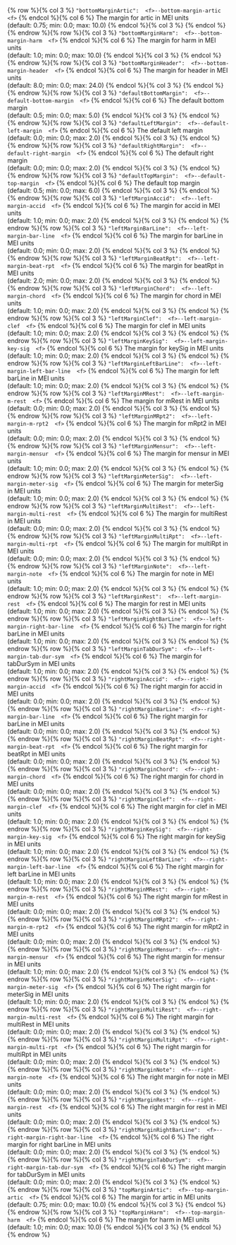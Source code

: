 {% row %}{% col 3 %} <span class="lang1">`"bottomMarginArtic":  <f>`</span><span class="lang2">`--bottom-margin-artic  <f>`</span> {% endcol %}{% col 6 %} The margin for artic in MEI units<br/>(default: 0.75; min: 0.0; max: 10.0) {% endcol %}{% col 3 %}  {% endcol %}
{% endrow %}{% row %}{% col 3 %} <span class="lang1">`"bottomMarginHarm":  <f>`</span><span class="lang2">`--bottom-margin-harm  <f>`</span> {% endcol %}{% col 6 %} The margin for harm in MEI units<br/>(default: 1.0; min: 0.0; max: 10.0) {% endcol %}{% col 3 %}  {% endcol %}
{% endrow %}{% row %}{% col 3 %} <span class="lang1">`"bottomMarginHeader":  <f>`</span><span class="lang2">`--bottom-margin-header  <f>`</span> {% endcol %}{% col 6 %} The margin for header in MEI units<br/>(default: 8.0; min: 0.0; max: 24.0) {% endcol %}{% col 3 %}  {% endcol %}
{% endrow %}{% row %}{% col 3 %} <span class="lang1">`"defaultBottomMargin":  <f>`</span><span class="lang2">`--default-bottom-margin  <f>`</span> {% endcol %}{% col 6 %} The default bottom margin<br/>(default: 0.5; min: 0.0; max: 5.0) {% endcol %}{% col 3 %}  {% endcol %}
{% endrow %}{% row %}{% col 3 %} <span class="lang1">`"defaultLeftMargin":  <f>`</span><span class="lang2">`--default-left-margin  <f>`</span> {% endcol %}{% col 6 %} The default left margin<br/>(default: 0.0; min: 0.0; max: 2.0) {% endcol %}{% col 3 %}  {% endcol %}
{% endrow %}{% row %}{% col 3 %} <span class="lang1">`"defaultRightMargin":  <f>`</span><span class="lang2">`--default-right-margin  <f>`</span> {% endcol %}{% col 6 %} The default right margin<br/>(default: 0.0; min: 0.0; max: 2.0) {% endcol %}{% col 3 %}  {% endcol %}
{% endrow %}{% row %}{% col 3 %} <span class="lang1">`"defaultTopMargin":  <f>`</span><span class="lang2">`--default-top-margin  <f>`</span> {% endcol %}{% col 6 %} The default top margin<br/>(default: 0.5; min: 0.0; max: 6.0) {% endcol %}{% col 3 %}  {% endcol %}
{% endrow %}{% row %}{% col 3 %} <span class="lang1">`"leftMarginAccid":  <f>`</span><span class="lang2">`--left-margin-accid  <f>`</span> {% endcol %}{% col 6 %} The margin for accid in MEI units<br/>(default: 1.0; min: 0.0; max: 2.0) {% endcol %}{% col 3 %}  {% endcol %}
{% endrow %}{% row %}{% col 3 %} <span class="lang1">`"leftMarginBarLine":  <f>`</span><span class="lang2">`--left-margin-bar-line  <f>`</span> {% endcol %}{% col 6 %} The margin for barLine in MEI units<br/>(default: 0.0; min: 0.0; max: 2.0) {% endcol %}{% col 3 %}  {% endcol %}
{% endrow %}{% row %}{% col 3 %} <span class="lang1">`"leftMarginBeatRpt":  <f>`</span><span class="lang2">`--left-margin-beat-rpt  <f>`</span> {% endcol %}{% col 6 %} The margin for beatRpt in MEI units<br/>(default: 2.0; min: 0.0; max: 2.0) {% endcol %}{% col 3 %}  {% endcol %}
{% endrow %}{% row %}{% col 3 %} <span class="lang1">`"leftMarginChord":  <f>`</span><span class="lang2">`--left-margin-chord  <f>`</span> {% endcol %}{% col 6 %} The margin for chord in MEI units<br/>(default: 1.0; min: 0.0; max: 2.0) {% endcol %}{% col 3 %}  {% endcol %}
{% endrow %}{% row %}{% col 3 %} <span class="lang1">`"leftMarginClef":  <f>`</span><span class="lang2">`--left-margin-clef  <f>`</span> {% endcol %}{% col 6 %} The margin for clef in MEI units<br/>(default: 1.0; min: 0.0; max: 2.0) {% endcol %}{% col 3 %}  {% endcol %}
{% endrow %}{% row %}{% col 3 %} <span class="lang1">`"leftMarginKeySig":  <f>`</span><span class="lang2">`--left-margin-key-sig  <f>`</span> {% endcol %}{% col 6 %} The margin for keySig in MEI units<br/>(default: 1.0; min: 0.0; max: 2.0) {% endcol %}{% col 3 %}  {% endcol %}
{% endrow %}{% row %}{% col 3 %} <span class="lang1">`"leftMarginLeftBarLine":  <f>`</span><span class="lang2">`--left-margin-left-bar-line  <f>`</span> {% endcol %}{% col 6 %} The margin for left barLine in MEI units<br/>(default: 1.0; min: 0.0; max: 2.0) {% endcol %}{% col 3 %}  {% endcol %}
{% endrow %}{% row %}{% col 3 %} <span class="lang1">`"leftMarginMRest":  <f>`</span><span class="lang2">`--left-margin-m-rest  <f>`</span> {% endcol %}{% col 6 %} The margin for mRest in MEI units<br/>(default: 0.0; min: 0.0; max: 2.0) {% endcol %}{% col 3 %}  {% endcol %}
{% endrow %}{% row %}{% col 3 %} <span class="lang1">`"leftMarginMRpt2":  <f>`</span><span class="lang2">`--left-margin-m-rpt2  <f>`</span> {% endcol %}{% col 6 %} The margin for mRpt2 in MEI units<br/>(default: 0.0; min: 0.0; max: 2.0) {% endcol %}{% col 3 %}  {% endcol %}
{% endrow %}{% row %}{% col 3 %} <span class="lang1">`"leftMarginMensur":  <f>`</span><span class="lang2">`--left-margin-mensur  <f>`</span> {% endcol %}{% col 6 %} The margin for mensur in MEI units<br/>(default: 1.0; min: 0.0; max: 2.0) {% endcol %}{% col 3 %}  {% endcol %}
{% endrow %}{% row %}{% col 3 %} <span class="lang1">`"leftMarginMeterSig":  <f>`</span><span class="lang2">`--left-margin-meter-sig  <f>`</span> {% endcol %}{% col 6 %} The margin for meterSig in MEI units<br/>(default: 1.0; min: 0.0; max: 2.0) {% endcol %}{% col 3 %}  {% endcol %}
{% endrow %}{% row %}{% col 3 %} <span class="lang1">`"leftMarginMultiRest":  <f>`</span><span class="lang2">`--left-margin-multi-rest  <f>`</span> {% endcol %}{% col 6 %} The margin for multiRest in MEI units<br/>(default: 0.0; min: 0.0; max: 2.0) {% endcol %}{% col 3 %}  {% endcol %}
{% endrow %}{% row %}{% col 3 %} <span class="lang1">`"leftMarginMultiRpt":  <f>`</span><span class="lang2">`--left-margin-multi-rpt  <f>`</span> {% endcol %}{% col 6 %} The margin for multiRpt in MEI units<br/>(default: 0.0; min: 0.0; max: 2.0) {% endcol %}{% col 3 %}  {% endcol %}
{% endrow %}{% row %}{% col 3 %} <span class="lang1">`"leftMarginNote":  <f>`</span><span class="lang2">`--left-margin-note  <f>`</span> {% endcol %}{% col 6 %} The margin for note in MEI units<br/>(default: 1.0; min: 0.0; max: 2.0) {% endcol %}{% col 3 %}  {% endcol %}
{% endrow %}{% row %}{% col 3 %} <span class="lang1">`"leftMarginRest":  <f>`</span><span class="lang2">`--left-margin-rest  <f>`</span> {% endcol %}{% col 6 %} The margin for rest in MEI units<br/>(default: 1.0; min: 0.0; max: 2.0) {% endcol %}{% col 3 %}  {% endcol %}
{% endrow %}{% row %}{% col 3 %} <span class="lang1">`"leftMarginRightBarLine":  <f>`</span><span class="lang2">`--left-margin-right-bar-line  <f>`</span> {% endcol %}{% col 6 %} The margin for right barLine in MEI units<br/>(default: 1.0; min: 0.0; max: 2.0) {% endcol %}{% col 3 %}  {% endcol %}
{% endrow %}{% row %}{% col 3 %} <span class="lang1">`"leftMarginTabDurSym":  <f>`</span><span class="lang2">`--left-margin-tab-dur-sym  <f>`</span> {% endcol %}{% col 6 %} The margin for tabDurSym in MEI units<br/>(default: 1.0; min: 0.0; max: 2.0) {% endcol %}{% col 3 %}  {% endcol %}
{% endrow %}{% row %}{% col 3 %} <span class="lang1">`"rightMarginAccid":  <f>`</span><span class="lang2">`--right-margin-accid  <f>`</span> {% endcol %}{% col 6 %} The right margin for accid in MEI units<br/>(default: 0.0; min: 0.0; max: 2.0) {% endcol %}{% col 3 %}  {% endcol %}
{% endrow %}{% row %}{% col 3 %} <span class="lang1">`"rightMarginBarLine":  <f>`</span><span class="lang2">`--right-margin-bar-line  <f>`</span> {% endcol %}{% col 6 %} The right margin for barLine in MEI units<br/>(default: 0.0; min: 0.0; max: 2.0) {% endcol %}{% col 3 %}  {% endcol %}
{% endrow %}{% row %}{% col 3 %} <span class="lang1">`"rightMarginBeatRpt":  <f>`</span><span class="lang2">`--right-margin-beat-rpt  <f>`</span> {% endcol %}{% col 6 %} The right margin for beatRpt in MEI units<br/>(default: 0.0; min: 0.0; max: 2.0) {% endcol %}{% col 3 %}  {% endcol %}
{% endrow %}{% row %}{% col 3 %} <span class="lang1">`"rightMarginChord":  <f>`</span><span class="lang2">`--right-margin-chord  <f>`</span> {% endcol %}{% col 6 %} The right margin for chord in MEI units<br/>(default: 0.0; min: 0.0; max: 2.0) {% endcol %}{% col 3 %}  {% endcol %}
{% endrow %}{% row %}{% col 3 %} <span class="lang1">`"rightMarginClef":  <f>`</span><span class="lang2">`--right-margin-clef  <f>`</span> {% endcol %}{% col 6 %} The right margin for clef in MEI units<br/>(default: 1.0; min: 0.0; max: 2.0) {% endcol %}{% col 3 %}  {% endcol %}
{% endrow %}{% row %}{% col 3 %} <span class="lang1">`"rightMarginKeySig":  <f>`</span><span class="lang2">`--right-margin-key-sig  <f>`</span> {% endcol %}{% col 6 %} The right margin for keySig in MEI units<br/>(default: 1.0; min: 0.0; max: 2.0) {% endcol %}{% col 3 %}  {% endcol %}
{% endrow %}{% row %}{% col 3 %} <span class="lang1">`"rightMarginLeftBarLine":  <f>`</span><span class="lang2">`--right-margin-left-bar-line  <f>`</span> {% endcol %}{% col 6 %} The right margin for left barLine in MEI units<br/>(default: 1.0; min: 0.0; max: 2.0) {% endcol %}{% col 3 %}  {% endcol %}
{% endrow %}{% row %}{% col 3 %} <span class="lang1">`"rightMarginMRest":  <f>`</span><span class="lang2">`--right-margin-m-rest  <f>`</span> {% endcol %}{% col 6 %} The right margin for mRest in MEI units<br/>(default: 0.0; min: 0.0; max: 2.0) {% endcol %}{% col 3 %}  {% endcol %}
{% endrow %}{% row %}{% col 3 %} <span class="lang1">`"rightMarginMRpt2":  <f>`</span><span class="lang2">`--right-margin-m-rpt2  <f>`</span> {% endcol %}{% col 6 %} The right margin for mRpt2 in MEI units<br/>(default: 0.0; min: 0.0; max: 2.0) {% endcol %}{% col 3 %}  {% endcol %}
{% endrow %}{% row %}{% col 3 %} <span class="lang1">`"rightMarginMensur":  <f>`</span><span class="lang2">`--right-margin-mensur  <f>`</span> {% endcol %}{% col 6 %} The right margin for mensur in MEI units<br/>(default: 1.0; min: 0.0; max: 2.0) {% endcol %}{% col 3 %}  {% endcol %}
{% endrow %}{% row %}{% col 3 %} <span class="lang1">`"rightMarginMeterSig":  <f>`</span><span class="lang2">`--right-margin-meter-sig  <f>`</span> {% endcol %}{% col 6 %} The right margin for meterSig in MEI units<br/>(default: 1.0; min: 0.0; max: 2.0) {% endcol %}{% col 3 %}  {% endcol %}
{% endrow %}{% row %}{% col 3 %} <span class="lang1">`"rightMarginMultiRest":  <f>`</span><span class="lang2">`--right-margin-multi-rest  <f>`</span> {% endcol %}{% col 6 %} The right margin for multiRest in MEI units<br/>(default: 0.0; min: 0.0; max: 2.0) {% endcol %}{% col 3 %}  {% endcol %}
{% endrow %}{% row %}{% col 3 %} <span class="lang1">`"rightMarginMultiRpt":  <f>`</span><span class="lang2">`--right-margin-multi-rpt  <f>`</span> {% endcol %}{% col 6 %} The right margin for multiRpt in MEI units<br/>(default: 0.0; min: 0.0; max: 2.0) {% endcol %}{% col 3 %}  {% endcol %}
{% endrow %}{% row %}{% col 3 %} <span class="lang1">`"rightMarginNote":  <f>`</span><span class="lang2">`--right-margin-note  <f>`</span> {% endcol %}{% col 6 %} The right margin for note in MEI units<br/>(default: 0.0; min: 0.0; max: 2.0) {% endcol %}{% col 3 %}  {% endcol %}
{% endrow %}{% row %}{% col 3 %} <span class="lang1">`"rightMarginRest":  <f>`</span><span class="lang2">`--right-margin-rest  <f>`</span> {% endcol %}{% col 6 %} The right margin for rest in MEI units<br/>(default: 0.0; min: 0.0; max: 2.0) {% endcol %}{% col 3 %}  {% endcol %}
{% endrow %}{% row %}{% col 3 %} <span class="lang1">`"rightMarginRightBarLine":  <f>`</span><span class="lang2">`--right-margin-right-bar-line  <f>`</span> {% endcol %}{% col 6 %} The right margin for right barLine in MEI units<br/>(default: 0.0; min: 0.0; max: 2.0) {% endcol %}{% col 3 %}  {% endcol %}
{% endrow %}{% row %}{% col 3 %} <span class="lang1">`"rightMarginTabDurSym":  <f>`</span><span class="lang2">`--right-margin-tab-dur-sym  <f>`</span> {% endcol %}{% col 6 %} The right margin for tabDurSym in MEI units<br/>(default: 0.0; min: 0.0; max: 2.0) {% endcol %}{% col 3 %}  {% endcol %}
{% endrow %}{% row %}{% col 3 %} <span class="lang1">`"topMarginArtic":  <f>`</span><span class="lang2">`--top-margin-artic  <f>`</span> {% endcol %}{% col 6 %} The margin for artic in MEI units<br/>(default: 0.75; min: 0.0; max: 10.0) {% endcol %}{% col 3 %}  {% endcol %}
{% endrow %}{% row %}{% col 3 %} <span class="lang1">`"topMarginHarm":  <f>`</span><span class="lang2">`--top-margin-harm  <f>`</span> {% endcol %}{% col 6 %} The margin for harm in MEI units<br/>(default: 1.0; min: 0.0; max: 10.0) {% endcol %}{% col 3 %}  {% endcol %}
{% endrow %}
